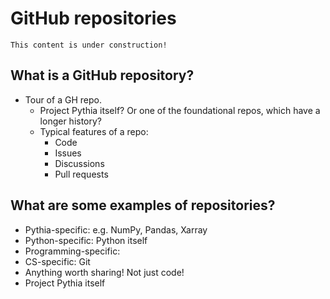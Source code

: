 # GitHub repositories

```{note}
This content is under construction!
```

## What is a GitHub repository?
- Tour of a GH repo. 
    - Project Pythia itself? Or one of the foundational repos, which have a longer history? 
    - Typical features of a repo:
        - Code
        - Issues
        - Discussions
        - Pull requests
        
## What are some examples of repositories?

- Pythia-specific: e.g. NumPy, Pandas, Xarray
- Python-specific: Python itself
- Programming-specific:
- CS-specific: Git
- Anything worth sharing! Not just code!
- Project Pythia itself

